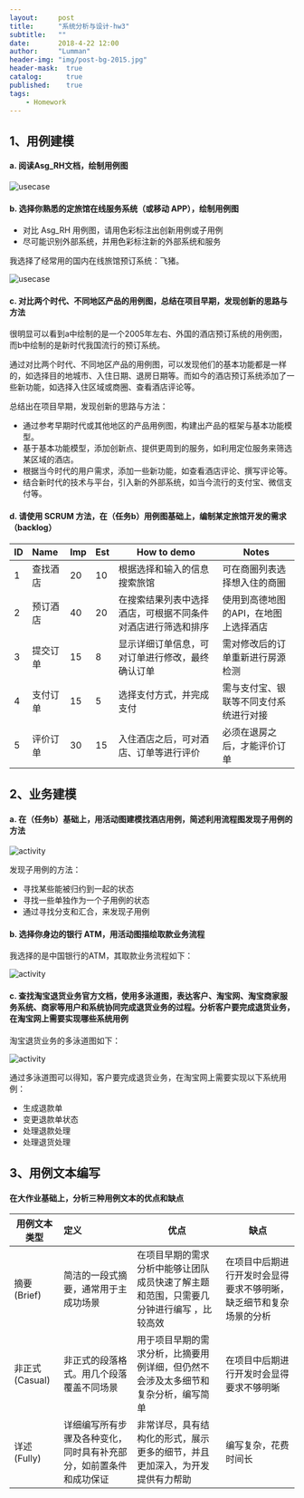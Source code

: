 ```yaml
---
layout:     post
title:      "系统分析与设计-hw3"
subtitle:   ""
date:       2018-4-22 12:00
author:     "Lumman"
header-img: "img/post-bg-2015.jpg"
header-mask:  true
catalog:      true
published:    true
tags:
    - Homework
---
```


## 1、用例建模

#### a. 阅读Asg_RH文档，绘制用例图

![usecase](https://raw.githubusercontent.com/wulinman/wulinman.github.io/master/img/in-post/hw3/usecase.png)

#### b. 选择你熟悉的定旅馆在线服务系统（或移动 APP），绘制用例图

- 对比 Asg_RH 用例图，请用色彩标注出创新用例或子用例
- 尽可能识别外部系统，并用色彩标注新的外部系统和服务

我选择了经常用的国内在线旅馆预订系统：飞猪。

![usecase](https://raw.githubusercontent.com/wulinman/wulinman.github.io/master/img/in-post/hw3/usecase1.png)

#### c. 对比两个时代、不同地区产品的用例图，总结在项目早期，发现创新的思路与方法

很明显可以看到a中绘制的是一个2005年左右、外国的酒店预订系统的用例图，而b中绘制的是新时代我国流行的预订系统。

通过对比两个时代、不同地区产品的用例图，可以发现他们的基本功能都是一样的，如选择目的地城市、入住日期、退房日期等。而如今的酒店预订系统添加了一些新功能，如选择入住区域或商圈、查看酒店评论等。

总结出在项目早期，发现创新的思路与方法：

- 通过参考早期时代或其他地区的产品用例图，构建出产品的框架与基本功能模型。
- 基于基本功能模型，添加创新点、提供更周到的服务，如利用定位服务来筛选某区域的酒店。
- 根据当今时代的用户需求，添加一些新功能，如查看酒店评论、撰写评论等。
- 结合新时代的技术与平台，引入新的外部系统，如当今流行的支付宝、微信支付等。

#### d. 请使用 SCRUM 方法，在（任务b）用例图基础上，编制某定旅馆开发的需求 （backlog）

| ID   | Name     | Imp  | Est  | How to demo                                                  | Notes                                  |
| :--- | :------- | ---- | ---- | ------------------------------------------------------------ | -------------------------------------- |
| 1    | 查找酒店 | 20   | 10   | 根据选择和输入的信息搜索旅馆                                 | 可在商圈列表选择想入住的商圈           |
| 2    | 预订酒店 | 40   | 20   | 在搜索结果列表中选择酒店，可根据不同条件对酒店进行筛选和排序 | 使用到高德地图的API，在地图上选择酒店  |
| 3    | 提交订单 | 15   | 8    | 显示详细订单信息，可对订单进行修改，最终确认订单             | 需对修改后的订单重新进行房源检测       |
| 4    | 支付订单 | 15   | 5    | 选择支付方式，并完成支付                                     | 需与支付宝、银联等不同支付系统进行对接 |
| 5    | 评价订单 | 30   | 15   | 入住酒店之后，可对酒店、订单等进行评价                       | 必须在退房之后，才能评价订单           |

## 2、业务建模

#### a. 在（任务b）基础上，用活动图建模找酒店用例，简述利用流程图发现子用例的方法

![activity](https://raw.githubusercontent.com/wulinman/wulinman.github.io/master/img/in-post/hw3/activity.png)

发现子用例的方法：

- 寻找某些能被归约到一起的状态
- 寻找一些单独作为一个子用例的状态
- 通过寻找分支和汇合，来发现子用例

#### b. 选择你身边的银行 ATM，用活动图描绘取款业务流程

我选择的是中国银行的ATM，其取款业务流程如下：

![activity](https://raw.githubusercontent.com/wulinman/wulinman.github.io/master/img/in-post/hw3/activity2.png)

#### c. 查找淘宝退货业务官方文档，使用多泳道图，表达客户、淘宝网、淘宝商家服务系统、商家等用户和系统协同完成退货业务的过程。分析客户要完成退货业务，在淘宝网上需要实现哪些系统用例

淘宝退货业务的多泳道图如下：

![activity](https://raw.githubusercontent.com/wulinman/wulinman.github.io/master/img/in-post/hw3/activity3.png)

通过多泳道图可以得知，客户要完成退货业务，在淘宝网上需要实现以下系统用例：

- 生成退款单
- 变更退款单状态
- 处理退款处理
- 处理退货处理

## 3、用例文本编写

#### 在大作业基础上，分析三种用例文本的优点和缺点

| 用例文本类型   | 定义                                                         | 优点                                                         | 缺点                                                         |
| -------------- | :----------------------------------------------------------- | ------------------------------------------------------------ | ------------------------------------------------------------ |
| 摘要(Brief)    | 简洁的一段式摘要，通常用于主成功场景                         | 在项目早期的需求分析中能够让团队成员快速了解主题和范围，只需要几分钟进行编写 ，比较高效 | 在项目中后期进行开发时会显得要求不够明晰，缺乏细节和复杂场景的分析 |
| 非正式(Casual) | 非正式的段落格式。用几个段落覆盖不同场景                     | 用于项目早期的需求分析，比摘要用例详细，但仍然不会涉及太多细节和复杂分析，编写简单 | 在项目中后期进行开发时会显得要求不够明晰                     |
| 详述(Fully)    | 详细编写所有步骤及各种变化，同时具有补充部分，如前置条件和成功保证 | 非常详尽，具有结构化的形式，展示更多的细节，并且更加深入，为开发提供有力帮助 | 编写复杂，花费时间长                                         |



